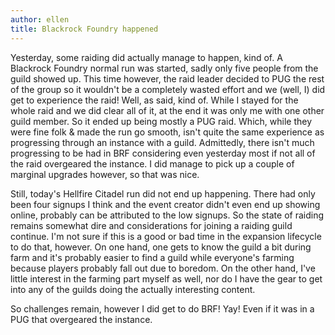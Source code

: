 ```yaml
---
author: ellen
title: Blackrock Foundry happened
---
```

Yesterday, some raiding did actually manage to happen, kind of. A Blackrock Foundry normal run was started, sadly only five people from the guild showed up. This time however, the raid leader decided to PUG the rest of the group so it wouldn't be a completely wasted effort and we (well, I) did get to experience the raid! Well, as said, kind of. While I stayed for the whole raid and we did clear all of it, at the end it was only me with one other guild member. So it ended up being mostly a PUG raid. Which, while they were fine folk & made the run go smooth, isn't quite the same experience as progressing through an instance with a guild. Admittedly, there isn't much progressing to be had in BRF considering even yesterday most if not all of the raid overgeared the instance. I did manage to pick up a couple of marginal upgrades however, so that was nice.

Still, today's Hellfire Citadel run did not end up happening. There had only been four signups I think and the event creator didn't even end up showing online, probably can be attributed to the low signups. So the state of raiding remains somewhat dire and considerations for joining a raiding guild continue. I'm not sure if this is a good or bad time in the expansion lifecycle to do that, however. On one hand, one gets to know the guild a bit during farm and it's probably easier to find a guild while everyone's farming because players probably fall out due to boredom. On the other hand, I've little interest in the farming part myself as well, nor do I have the gear to get into any of the guilds doing the actually interesting content.

So challenges remain, however I did get to do BRF! Yay! Even if it was in a PUG that overgeared the instance.